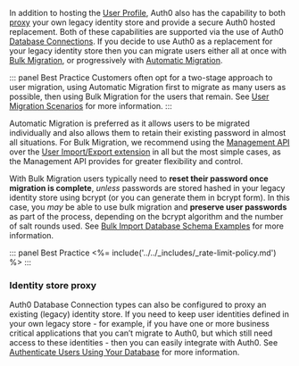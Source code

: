 In addition to hosting the [User Profile](/architecture-scenarios/implementation/${platform}/${platform}-profile-mgmt), Auth0 also has the capability to both [proxy](#identity-store-proxy) your own legacy identity store and provide a secure Auth0 hosted replacement. Both of these capabilities are supported via the use of Auth0 [Database Connections](/identityproviders#database-and-custom-connections). If you decide to use Auth0 as a replacement for your legacy identity store then you can migrate users either all at once with [Bulk Migration](users/concepts/overview-user-migration#bulk-user-imports-with-the-management-api), or progressively with [Automatic Migration](users/concepts/overview-user-migration#automatic-migrations).  

::: panel Best Practice
Customers often opt for a two-stage approach to user migration, using Automatic Migration first to migrate as many users as possible, then using Bulk Migration for the users that remain. See [User Migration Scenarios](users/references/user-migration-scenarios) for more information. 
:::

Automatic Migration is preferred as it allows users to be migrated individually and also allows them to retain their existing password in almost all situations. For Bulk Migration, we recommend using the [Management API](api/management/v2#!/Jobs/post_users_imports) over the [User Import/Export extension](/users/concepts/overview-user-migration#migrate-users-with-the-user-import-export-extension) in all but the most simple cases, as the Management API provides for greater flexibility and control.

With Bulk Migration users typically need to **reset their password once migration is complete**, _unless_ passwords are stored hashed in your legacy identity store using bcrypt (or you can generate them in bcrypt form). In this case, you _may_ be able to use bulk migration and **preserve user passwords** as part of the process, depending on the bcrypt algorithm and the number of salt rounds used. See [Bulk Import Database Schema Examples](/users/references/bulk-import-database-schema-examples) for more information. 

::: panel Best Practice
<%= include('../../_includes/_rate-limit-policy.md') %>
:::

### Identity store proxy

Auth0 Database Connection types can also be configured to proxy an existing (legacy) identity store. If you need to keep user identities defined in your own legacy store - for example, if you have one or more business critical applications that you can’t migrate to Auth0, but which still need access to these identities - then you can easily integrate with Auth0. See [Authenticate Users Using Your Database](/connections/database/custom-db) for more information.

